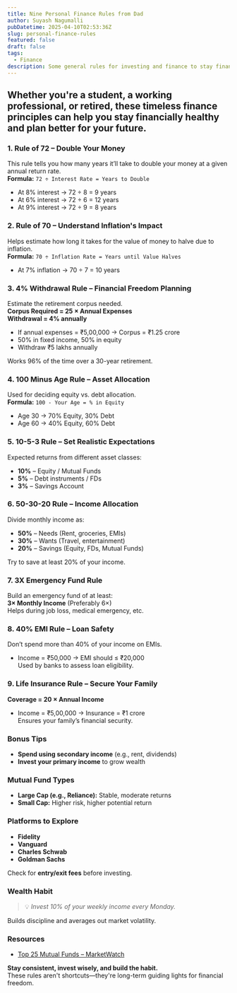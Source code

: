 ```yaml
---
title: Nine Personal Finance Rules from Dad
author: Suyash Nagumalli
pubDatetime: 2025-04-10T02:53:36Z
slug: personal-finance-rules
featured: false
draft: false
tags:
  - Finance
description: Some general rules for investing and finance to stay financially stable.
---
```


## Whether you're a student, a working professional, or retired, these timeless finance principles can help you stay financially healthy and plan better for your future.

### 1. Rule of 72 – Double Your Money

This rule tells you how many years it’ll take to double your money at a given annual return rate.  
**Formula:** `72 ÷ Interest Rate = Years to Double`

- At 8% interest → 72 ÷ 8 = 9 years
- At 6% interest → 72 ÷ 6 = 12 years
- At 9% interest → 72 ÷ 9 = 8 years

### 2. Rule of 70 – Understand Inflation's Impact

Helps estimate how long it takes for the value of money to halve due to inflation.  
**Formula:** `70 ÷ Inflation Rate = Years until Value Halves`

- At 7% inflation → 70 ÷ 7 = 10 years

### 3. 4% Withdrawal Rule – Financial Freedom Planning

Estimate the retirement corpus needed.  
**Corpus Required = 25 × Annual Expenses**  
**Withdrawal = 4% annually**

- If annual expenses = ₹5,00,000 → Corpus = ₹1.25 crore
- 50% in fixed income, 50% in equity
- Withdraw ₹5 lakhs annually

Works 96% of the time over a 30-year retirement.

### 4. 100 Minus Age Rule – Asset Allocation

Used for deciding equity vs. debt allocation.  
**Formula:** `100 - Your Age = % in Equity`

- Age 30 → 70% Equity, 30% Debt
- Age 60 → 40% Equity, 60% Debt

### 5. 10-5-3 Rule – Set Realistic Expectations

Expected returns from different asset classes:

- **10%** – Equity / Mutual Funds
- **5%** – Debt instruments / FDs
- **3%** – Savings Account

### 6. 50-30-20 Rule – Income Allocation

Divide monthly income as:

- **50%** – Needs (Rent, groceries, EMIs)
- **30%** – Wants (Travel, entertainment)
- **20%** – Savings (Equity, FDs, Mutual Funds)

Try to save at least 20% of your income.

### 7. 3X Emergency Fund Rule

Build an emergency fund of at least:  
**3× Monthly Income** (Preferably 6×)  
Helps during job loss, medical emergency, etc.

### 8. 40% EMI Rule – Loan Safety

Don’t spend more than 40% of your income on EMIs.

- Income = ₹50,000 → EMI should ≤ ₹20,000  
  Used by banks to assess loan eligibility.

### 9. Life Insurance Rule – Secure Your Family

**Coverage = 20 × Annual Income**

- Income = ₹5,00,000 → Insurance = ₹1 crore  
  Ensures your family’s financial security.

### Bonus Tips

- **Spend using secondary income** (e.g., rent, dividends)
- **Invest your primary income** to grow wealth

### Mutual Fund Types

- **Large Cap (e.g., Reliance):** Stable, moderate returns
- **Small Cap:** Higher risk, higher potential return

### Platforms to Explore

- **Fidelity**
- **Vanguard**
- **Charles Schwab**
- **Goldman Sachs**

Check for **entry/exit fees** before investing.

### Wealth Habit

> 💡 _Invest 10% of your weekly income every Monday._

Builds discipline and averages out market volatility.

### Resources

- [Top 25 Mutual Funds – MarketWatch](https://www.marketwatch.com/tools/top-25-mutual-funds)

**Stay consistent, invest wisely, and build the habit.**  
These rules aren't shortcuts—they're long-term guiding lights for financial freedom.
